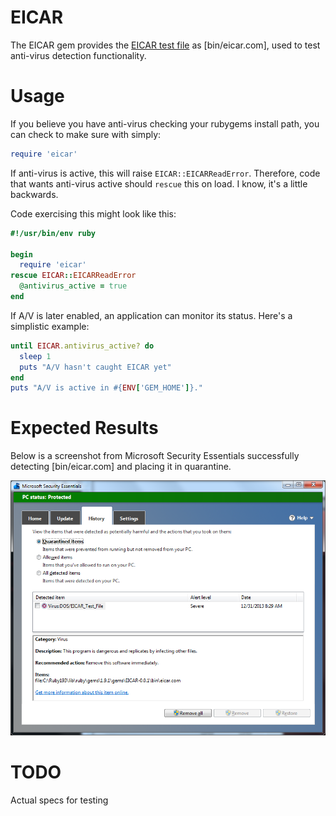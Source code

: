 EICAR
=====

The EICAR gem provides the [EICAR test
file](https://en.wikipedia.org/wiki/EICAR_test_file) as [bin/eicar.com],
used to test anti-virus detection functionality.

Usage
=====

If you believe you have anti-virus checking your rubygems install path,
you can check to make sure with simply:

````ruby
require 'eicar'
````

If anti-virus is active, this will raise `EICAR::EICARReadError`.
Therefore, code that wants anti-virus active should `rescue` this on
load. I know, it's a little backwards.

Code exercising this might look like this:

````ruby
#!/usr/bin/env ruby

begin
  require 'eicar'
rescue EICAR::EICARReadError
  @antivirus_active = true
end
````

If A/V is later enabled, an application can monitor its status. Here's a
simplistic example:

````ruby
until EICAR.antivirus_active? do
  sleep 1
  puts "A/V hasn't caught EICAR yet"
end
puts "A/V is active in #{ENV['GEM_HOME']}."
````

Expected Results
================

Below is a screenshot from Microsoft Security Essentials successfully
detecting [bin/eicar.com] and placing it in quarantine.

![MSE Screenshot](images/eicar-success-mse.png)

TODO
====

Actual specs for testing

